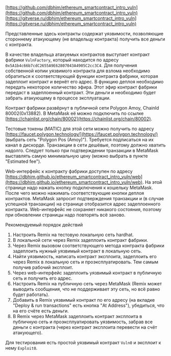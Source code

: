 [https://github.com/dbhim/ethereum_smartcontract_intro_vuln](https://github.com/dbhim/ethereum_smartcontract_intro_vuln)  
[https://gitverse.ru/dbhim/ethereum_smartcontract_intro_vuln](https://gitverse.ru/dbhim/ethereum_smartcontract_intro_vuln)

Представленные здесь контракты содержат уязвимости, позволяющие стороннему атакующему (не владельцу контракта) получить все деньги с контракта.

В качестве владельца атакуемых контрактов выступает контракт фабрики `VulnFactory`, который находится по адресу `0x5A1b4c66b7cdC2655A9E62807043A4905C2cc3C4`. Для получения собственной копии уязвимого контракта для взлома необходимо обратиться к соответствующей функции контракта фабрики, которая задеплоит контракт и вернёт его адрес. В функцию деплоя необходимо передать некоторое количество эфира. Этот эфир контракт фабрики передаст в задеплоенный контракт. Эти деньги и необходимо будет забрать атакующему в процессе эксплуатации.

Контракт фабрики развёрнут в публичной сети Polygon Amoy, ChainId 80002(0x13882). В MetaMask её можно подключить по ссылке [https://chainlist.org/chain/80002](https://chainlist.org/chain/80002).

Тестовые токены (MATIC) для этой сети можно получить по адресу [https://faucet.polygon.technology/](https://faucet.polygon.technology/) (выбрать сеть "Polygon Pos (Amoy)"). Требуется подписаться на их канал в дискорде. Транзакции в сети дешёвые, поэтому должно хватить надолго. Следует только при подтверждении транзакции в MetaMask выставлять самую минимальную цену (можно выбрать в пункте "Estimated fee").

Web-интерфейс к контракту фабрики доступен по адресу [https://dbhim.github.io/ethereum_smartcontract_intro_vuln/web](https://dbhim.github.io/ethereum_smartcontract_intro_vuln/web). На этой странице надо нажать кнопку подключения к кошельку MetaMask. После чего можно нажимать соответствующие кнопки деплоя контрактов. MetaMask запросит подтверждения транзакции и (в случае успешной транзакции) на странице отобразится адрес задеплоенного контракта. Web-интерфейс не сохраняет никакого состояния, поэтому при обновлении страницы надо повторять всё заново.

Рекомендуемый порядок действий
1. Настроить Remix на тестовую локальную сеть hardhat.
2. В локальной сети через Remix задеплоить контракт фабрики.
3. Через Remix вызовом соответствующего метода контракта фабрики задеплоить нужный уязвимый контракт в локальную сеть.
4. Найти уязвимость, написать контракт эксплоита, задеплоить его через Remix в локальную сеть и проэксплуатировать. Тем самым получив рабочий эксплоит.
5. Через web-интерфейс задеплоить уязвимый контракт в публичную сеть и получить его адрес.
6. Настроить Remix на публичную сеть через MetaMask (Remix может выводить сообщения, что не поддерживает эту сеть, но всё равно будет работать).
7. Добавить в Remix уязвимый контракт по его адресу (на вкладке "Deploy & run transactions" есть кнопка "At Address"), убедиться, что на его счёте есть деньги.
8. В Remix через MetaMask задеплоить контракт эксплоита в публичную сеть и проэксплуатировать уязвимость, забрав все деньги с контракта (через контракт эксплоита перевести на счёт атакующего).

Для тестирования есть простой уязвимый контракт `Vuln0` и эксплоит к нему `Exploit0`.